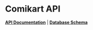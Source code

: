 # **Comikart API**

[**API Documentation**](https://comikart.github.io/ComikartAPI/) | 
[**Database Schema**](https://app.sqldbm.com/SQLServer/Share/BBOYBlRNSO0Xi1DnX9YB2kGFrngIE8md_DYjF4jNYw0)

